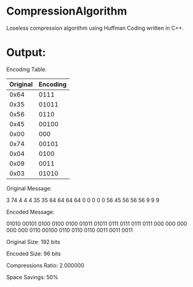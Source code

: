 # CompressionAlgorithm
Loseless compression algorithm using Huffman Coding written in C++.

# Output:

Encoding Table:

Original      | Encoding
------------- | -------------
0x64          | 0111
0x35          | 01011
0x56          | 0110
0x45          | 00100
0x00          | 000
0x74          | 00101
0x04          | 0100
0x09          | 0011
0x03          | 01010

Original Message:

3 74 4 4 4 35 35 64 64 64 64 0 0 0 0 0 56 45 56 56 56 9 9 9

Encoded Message:

01010 00101 0100 0100 0100 01011 01011 0111 0111 0111 0111 000 000 000 000 000 0110 00100 0110 0110 0110 0011 0011 0011


Original Size:          192 bits

Encoded Size:           96 bits

Compressions Ratio:     2.000000

Space Savings:          50%
